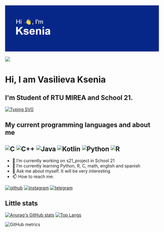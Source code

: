![y](header.png?raw=true "Title")


![](https://komarev.com/ghpvc/?username=your-github-VasilievaKA)

# Hi, I am __Vasilieva Ksenia__    
## I'm Student of RTU MIREA and School 21. 
[![Typing SVG](https://readme-typing-svg.herokuapp.com?color=%04048C&lines=Little+programmer)](https://git.io/typing-svg)



## My current programming languages and about me
![C](https://img.shields.io/badge/c-%2300599C.svg?style=for-the-badge&logo=c&logoColor=white) ![C++](https://img.shields.io/badge/c++-%2300599C.svg?style=for-the-badge&logo=c%2B%2B&logoColor=white) ![Java](https://img.shields.io/badge/java-%23ED8B00.svg?style=for-the-badge&logo=java&logoColor=white) ![Kotlin](https://img.shields.io/badge/kotlin-%230095D5.svg?style=for-the-badge&logo=kotlin&logoColor=white) ![Python](https://img.shields.io/badge/python-3670A0?style=for-the-badge&logo=python&logoColor=ffdd54) ![R](https://img.shields.io/badge/r-%23276DC3.svg?style=for-the-badge&logo=r&logoColor=white) 
---------------------------------------------------------------------------------------------------------------------------------------------

- 🔭 I’m currently working on s21_project in School 21                                         
- 🌱 I’m currently learning Python, R, C, math, english and spanish                                                       
- 💬 Ask me about myself. It will be very interesting                 
- 📫 How to reach me:    
                                             
[<img src='https://cdn.jsdelivr.net/npm/simple-icons@3.0.1/icons/github.svg' alt='github' height='40'>](https://github.com/VasilievaKA)   [<img src='https://cdn.jsdelivr.net/npm/simple-icons@3.0.1/icons/instagram.svg' alt='instagram' height='40'>](https://www.instagram.com/@ksu_nena/)  [<img src='https://cdn.jsdelivr.net/npm/simple-icons@3.0.1/icons/telegram.svg' alt='telegram' height='40'>](https://t.me/Ksu_nena)  


## Little stats 

<!---[![trophy](https://github-profile-trophy.vercel.app/?username=ryo-ma)](https://github.com/ryo-ma/github-profile-trophy)-->
[![Anurag's GitHub stats](https://github-readme-stats.vercel.app/api?username=VasilievaKA)](https://github.com/anuraghazra/github-readme-stats)         [![Top Langs](https://github-readme-stats.vercel.app/api/top-langs/?username=VasilievaKA&layout=compact)](https://github.com/anuraghazra/github-readme-stats)


![GitHub metrics](https://metrics.lecoq.io/VasilievaKA)
